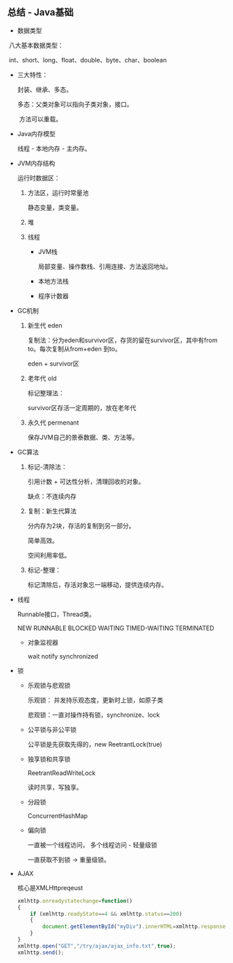 ## 总结 - Java基础

- 数据类型

​		八大基本数据类型：

​		int、short、long、float、double、byte、char、boolean

- 三大特性：

  封装、继承、多态。

  多态：父类对象可以指向子类对象，接口。

  ​            方法可以重载。

- Java内存模型

  线程 -  本地内存 - 主内存。

- JVM内存结构

  运行时数据区：

  1. 方法区，运行时常量池

     静态变量，类变量。

  2. 堆

  3. 线程

     - JVM栈

       局部变量、操作数栈、引用连接、方法返回地址。

     - 本地方法栈

     - 程序计数器

- GC机制

  1. 新生代 eden

     复制法：分为eden和survivor区，存货的留在survivor区，其中有from to。每次复制从from+eden 到to。

     eden + survivor区

  2. 老年代  old

     标记整理法：

     survivor区存活一定周期的，放在老年代

  3. 永久代 permenant

     保存JVM自己的景泰数据、类、方法等。

- GC算法

  1. 标记-清除法：

     引用计数 + 可达性分析，清理回收的对象。

     缺点：不连续内存

  2. 复制：新生代算法

     分内存为2块，存活的复制到另一部分。

     简单高效。

     空间利用率低。

  3. 标记-整理：

     标记清除后，存活对象忘一端移动，提供连续内存。

- 线程

  Runnable接口，Thread类。

  NEW RUNNABLE BLOCKED WAITING TIMED-WAITING TERMINATED

  - 对象监视器

    wait notify synchronized

- 锁

  - 乐观锁与悲观锁

    乐观锁： 并发持乐观态度，更新时上锁，如原子类

    悲观锁：一直对操作持有锁，synchronize、lock

  - 公平锁与非公平锁

    公平锁是先获取先得的，new ReetrantLock(true)

  - 独享锁和共享锁

    ReetrantReadWriteLock

    读时共享，写独享。

  - 分段锁

    ConcurrentHashMap

  - 偏向锁

    一直被一个线程访问，   多个线程访问  -  轻量级锁

    一直获取不到锁  -> 重量级锁。

- AJAX

  核心是XMLHttpreqeust

  ```js
  xmlhttp.onreadystatechange=function()
  {
      if (xmlhttp.readyState==4 && xmlhttp.status==200)
      {
          document.getElementById("myDiv").innerHTML=xmlhttp.responseText;
      }
  }
  xmlhttp.open("GET","/try/ajax/ajax_info.txt",true);
  xmlhttp.send();
  ```

  

 



